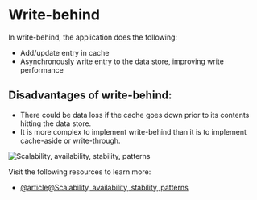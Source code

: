 # Write-behind

In write-behind, the application does the following:

*   Add/update entry in cache
*   Asynchronously write entry to the data store, improving write performance

Disadvantages of write-behind:
------------------------------

*   There could be data loss if the cache goes down prior to its contents hitting the data store.
*   It is more complex to implement write-behind than it is to implement cache-aside or write-through.

![Scalability, availability, stability, patterns](https://i.imgur.com/XDsb7RS.png)

Visit the following resources to learn more:

- [@article@Scalability, availability, stability, patterns](http://www.slideshare.net/jboner/scalability-availability-stability-patterns/)